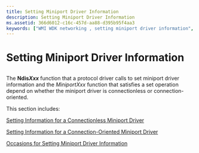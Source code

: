 ```yaml
---
title: Setting Miniport Driver Information
description: Setting Miniport Driver Information
ms.assetid: 366d6012-c16c-457d-aa88-d395b95f4aa3
keywords: ["WMI WDK networking , setting miniport driver information", "miniport drivers WDK networking , setting information", "NDIS miniport drivers WDK , setting information"]
---
```


# Setting Miniport Driver Information


## <a href="" id="ddk-setting-miniport-driver-information-ng"></a>


The **Ndis*Xxx*** function that a protocol driver calls to set miniport driver information and the *MiniportXxx* function that satisfies a set operation depend on whether the miniport driver is connectionless or connection-oriented.

This section includes:

[Setting Information for a Connectionless Miniport Driver](setting-information-for-a-connectionless-miniport-driver.md)

[Setting Information for a Connection-Oriented Miniport Driver](setting-information-for-a-connection-oriented-miniport-driver.md)

[Occasions for Setting Miniport Driver Information](occasions-for-setting-miniport-driver-information.md)

 

 





